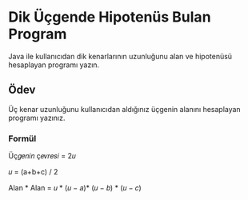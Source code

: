 # Dik Üçgende Hipotenüs Bulan Program

Java ile kullanıcıdan dik kenarlarının uzunluğunu alan ve hipotenüsü hesaplayan programı yazın.

## Ödev

Üç kenar uzunluğunu kullanıcıdan aldığınız üçgenin alanını hesaplayan programı yazınız.

### Formül

Üç𝑔𝑒𝑛𝑖𝑛 ç𝑒𝑣𝑟𝑒𝑠𝑖 = 2𝑢

𝑢 = (a+b+c) / 2

Alan * Alan = 𝑢 * (𝑢 − 𝑎)*  (𝑢 − 𝑏) * (𝑢 − 𝑐) 